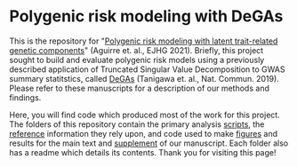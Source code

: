 # Polygenic risk modeling with DeGAs

This is the repository for "[Polygenic risk modeling with latent trait-related genetic components](https://doi.org/10.1038/s41431-021-00813-0)" (Aguirre et. al., EJHG 2021). Briefly, this project sought to build and evaluate polygenic risk models using a previously described application of Truncated Singular Value Decomposition to GWAS summary statitstics, called [DeGAs](https://www.ncbi.nlm.nih.gov/pmc/articles/PMC6731283/) (Tanigawa et. al., Nat. Commun. 2019). Please refer to these manuscripts for a description of our methods and findings.

Here, you will find code which produced most of the work for this project. The folders of this repository contain the primary analysis [scripts](scripts), the [reference](reference) information they rely upon, and code used to make [figures](figures) and results for the main text and [supplement](supplement) of our manuscript. Each folder also has a readme which details its contents. Thank you for visiting this page!



